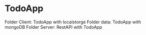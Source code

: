 # TodoApp

Folder Client: TodoApp with localstorge
Folder data: TodoApp with mongoDB
Folder Server: RestAPI with TodoApp 
